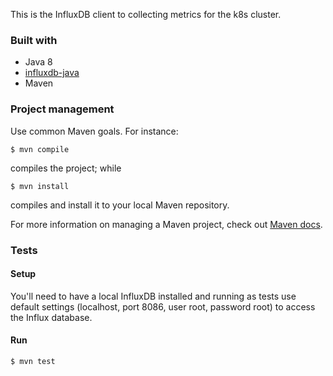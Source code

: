 This is the InfluxDB client to collecting metrics for the k8s cluster.

### Built with

- Java 8
- [influxdb-java][influxdb-java]
- Maven

### Project management

Use common Maven goals. For instance:

    $ mvn compile

compiles the project; while

    $ mvn install

compiles and install it to your local Maven repository.

For more information on managing a Maven project, check out [Maven docs][maven].

### Tests

#### Setup

You'll need to have a local InfluxDB installed and running as tests use default
settings (localhost, port 8086, user root, password root) to access the Influx
database.

#### Run

    $ mvn test

[influxdb-java]: https://github.com/influxdata/influxdb-java
[maven]: https://maven.apache.org/guides/introduction/introduction-to-the-lifecycle.html#A_Build_Lifecycle_is_Made_Up_of_Phases
